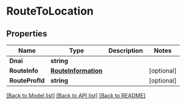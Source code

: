 # RouteToLocation

## Properties
Name | Type | Description | Notes
------------ | ------------- | ------------- | -------------
**Dnai** | **string** |  | 
**RouteInfo** | [**RouteInformation**](RouteInformation.md) |  | [optional] 
**RouteProfId** | **string** |  | [optional] 

[[Back to Model list]](../README.md#documentation-for-models) [[Back to API list]](../README.md#documentation-for-api-endpoints) [[Back to README]](../README.md)


